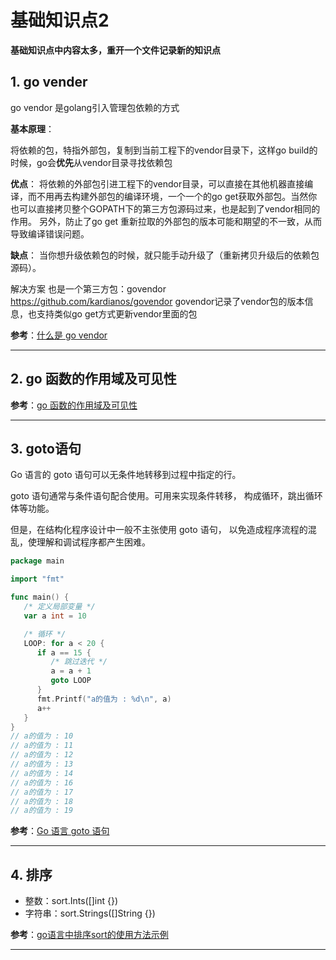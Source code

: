 # 基础知识点2

**基础知识点中内容太多，重开一个文件记录新的知识点**

## 1. go vender

go vendor 是golang引入管理包依赖的方式

**基本原理**：

将依赖的包，特指外部包，复制到当前工程下的vendor目录下，这样go build的时候，go会**优先**从vendor目录寻找依赖包

**优点**：
将依赖的外部包引进工程下的vendor目录，可以直接在其他机器直接编译，而不用再去构建外部包的编译环境，一个一个的go get获取外部包。当然你也可以直接拷贝整个GOPATH下的第三方包源码过来，也是起到了vendor相同的作用。
另外，防止了go get 重新拉取的外部包的版本可能和期望的不一致，从而导致编译错误问题。

**缺点**：
当你想升级依赖包的时候，就只能手动升级了（重新拷贝升级后的依赖包源码）。

解决方案
也是一个第三方包：govendor
https://github.com/kardianos/govendor
govendor记录了vendor包的版本信息，也支持类似go get方式更新vendor里面的包

**参考**：[什么是 go vendor](https://blog.csdn.net/mythest/article/details/90298342)

---

## 2. go 函数的作用域及可见性

**参考**：[go 函数的作用域及可见性](https://www.cnblogs.com/ctztake/p/10279476.html)

---

## 3. goto语句

Go 语言的 goto 语句可以无条件地转移到过程中指定的行。

goto 语句通常与条件语句配合使用。可用来实现条件转移， 构成循环，跳出循环体等功能。

但是，在结构化程序设计中一般不主张使用 goto 语句， 以免造成程序流程的混乱，使理解和调试程序都产生困难。

```go
package main

import "fmt"

func main() {
   /* 定义局部变量 */
   var a int = 10

   /* 循环 */
   LOOP: for a < 20 {
      if a == 15 {
         /* 跳过迭代 */
         a = a + 1
         goto LOOP
      }
      fmt.Printf("a的值为 : %d\n", a)
      a++    
   }  
}
// a的值为 : 10
// a的值为 : 11
// a的值为 : 12
// a的值为 : 13
// a的值为 : 14
// a的值为 : 16
// a的值为 : 17
// a的值为 : 18
// a的值为 : 19
```

**参考**：[Go 语言 goto 语句](https://www.runoob.com/go/go-goto-statement.html)

---

## 4. 排序

- 整数：sort.Ints([]int {})
- 字符串：sort.Strings([]String {})

**参考**：[go语言中排序sort的使用方法示例](https://www.jb51.net/article/141919.htm)

---

